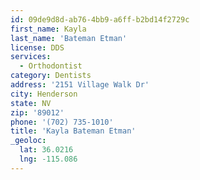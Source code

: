 ```yaml
---
id: 09de9d8d-ab76-4bb9-a6ff-b2bd14f2729c
first_name: Kayla
last_name: 'Bateman Etman'
license: DDS
services:
  - Orthodontist
category: Dentists
address: '2151 Village Walk Dr'
city: Henderson
state: NV
zip: '89012'
phone: '(702) 735-1010'
title: 'Kayla Bateman Etman'
_geoloc:
  lat: 36.0216
  lng: -115.086
---
```

